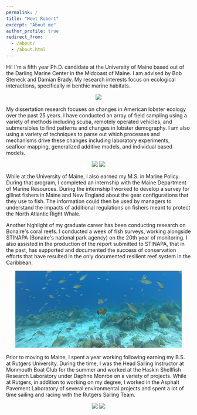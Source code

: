 ```yaml
---
permalink: /
title: "Meet Robert"
excerpt: "About me"
author_profile: true
redirect_from: 
  - /about/
  - /about.html
---
```


Hi! I'm a fifth year Ph.D. candidate at the University of Maine based out of the Darling Marine Center in the Midcoast of Maine. I am advised by Bob Steneck and Damian Brady. My research interests focus on ecological interactions, specifically in benthic marine habitats.  

<p align="center">
<img src="/images/DrysuitSurface.JPG" width="65%" />
</p>

My dissertation research focuses on changes in American lobster ecology over the past 25 years. I have conducted an array of field sampling using a variety of methods including scuba, remotely operated vehicles, and submersibles to find patterns and changes in lobster demography. I am also using a variety of techniques to parse out which processes and mechanisms drive these changes including laboratory experiments, seafloor mapping, generalized additive models, and individual based models. 

<p align="middle">
<img src="/images/MonheganLobster.JPG" width="45%" /> <img src="/images/MobySurface.JPG" width="45%" />
</p>

While at the University of Maine, I also earned my M.S. in Marine Policy. During that program, I completed an internship with the Maine Department of Marine Resources. During the internship I worked to develop a survey for gillnet fishers in Maine and New England about the gear configurations that they use to fish. The information could then be used by managers to understand the impacts of additional regulations on fishers meant to protect the North Atlantic Right Whale. 

Another highlight of my graduate career has been conducting research on Bonaire's coral reefs. I conducted a week of fish surveys, working alongside STINAPA (Bonaire's national park agency) on the 20th year of monitoring. I also assisted in the production of the report submitted to STINAPA, that in the past, has supported and documented the success of conservation efforts that have resulted in the only documented resilient reef system in the Caribbean.  

<p align="center">
<img src="/images/BonaireFilefish.png" width="90%" /> 
</p>

Prior to moving to Maine, I spent a year working following earning my B.S. at Rutgers University. During the time, I was the Head Sailing Instructor at Monmouth Boat Club for the summer and worked at the Haskin Shellfish Research Laboratory under Daphne Monroe on a variety of projects. While at Rutgers, in addition to working on my degree, I worked in the Asphalt Pavement Laboratory of several environmental projects and spent a lot of time sailing and racing with the Rutgers Sailing Team. 


<p align="center">
<img src="/images/CoachRutgers.JPG" width="45%" /> <img src="/images/SailingRutgers2.jpg" width="45%" /> 
</p>

